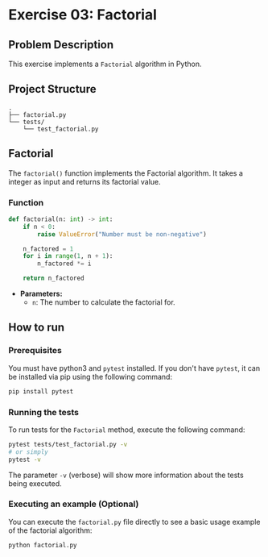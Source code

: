 # Exercise 03: Factorial

## Problem Description

This exercise implements a `Factorial` algorithm in Python.

## Project Structure

```
.
├── factorial.py
└── tests/
    └── test_factorial.py
```

## Factorial

The `factorial()` function implements the Factorial algorithm. It takes a integer as input and returns its factorial value.


### Function

```python
def factorial(n: int) -> int:
    if n < 0:
        raise ValueError("Number must be non-negative")

    n_factored = 1
    for i in range(1, n + 1):
        n_factored *= i

    return n_factored
```

- **Parameters:**
  - `n`: The number to calculate the factorial for.

## How to run

### Prerequisites

You must have python3 and `pytest` installed. If you don't have `pytest`, it can be installed via pip using the following command:

```bash
pip install pytest
```

### Running the tests

To run tests for the `Factorial` method, execute the following command:

```bash
pytest tests/test_factorial.py -v
# or simply
pytest -v
```

The parameter `-v` (verbose) will show more information about the tests being executed.

### Executing an example (Optional)

You can execute the `factorial.py` file directly to see a basic usage example of the factorial algorithm:

```bash
python factorial.py